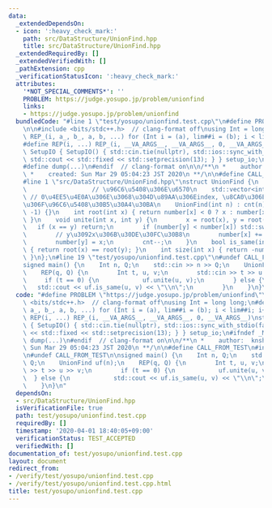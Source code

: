 ```yaml
---
data:
  _extendedDependsOn:
  - icon: ':heavy_check_mark:'
    path: src/DataStructure/UnionFind.hpp
    title: src/DataStructure/UnionFind.hpp
  _extendedRequiredBy: []
  _extendedVerifiedWith: []
  _pathExtension: cpp
  _verificationStatusIcon: ':heavy_check_mark:'
  attributes:
    '*NOT_SPECIAL_COMMENTS*': ''
    PROBLEM: https://judge.yosupo.jp/problem/unionfind
    links:
    - https://judge.yosupo.jp/problem/unionfind
  bundledCode: "#line 1 \"test/yosupo/unionfind.test.cpp\"\n#define PROBLEM \"https://judge.yosupo.jp/problem/unionfind\"\
    \n\n#include <bits/stdc++.h>  // clang-format off\nusing Int = long long;\n#define\
    \ REP_(i, a_, b_, a, b, ...) for (Int i = (a), lim##i = (b); i < lim##i; i++)\n\
    #define REP(i, ...) REP_(i, __VA_ARGS__, __VA_ARGS__, 0, __VA_ARGS__)\nstruct\
    \ SetupIO { SetupIO() { std::cin.tie(nullptr), std::ios::sync_with_stdio(false),\
    \ std::cout << std::fixed << std::setprecision(13); } } setup_io;\n#ifndef _MY_DEBUG\n\
    #define dump(...)\n#endif  // clang-format on\n\n/**\n *    author:  knshnb\n\
    \ *    created: Sun Mar 29 05:04:23 JST 2020\n **/\n\n#define CALL_FROM_TEST\n\
    #line 1 \"src/DataStructure/UnionFind.hpp\"\nstruct UnionFind {\n    int cnt;\
    \                  // \u96C6\u5408\u306E\u6570\n    std::vector<int> number; \
    \ // 0\u4EE5\u4E0A\u306E\u3068\u304D\u89AA\u306Eindex, \u8CA0\u306E\u3068\u304D\
    \u306F\u96C6\u5408\u30B5\u30A4\u30BA\n    UnionFind(int n) : cnt(n), number(n,\
    \ -1) {}\n    int root(int x) { return number[x] < 0 ? x : number[x] = root(number[x]);\
    \ }\n    void unite(int x, int y) {\n        x = root(x), y = root(y);\n     \
    \   if (x == y) return;\n        if (number[y] < number[x]) std::swap(x, y);\n\
    \        // y\u3092x\u306B\u30DE\u30FC\u30B8\n        number[x] += number[y];\n\
    \        number[y] = x;\n        cnt--;\n    }\n    bool is_same(int x, int y)\
    \ { return root(x) == root(y); }\n    int size(int x) { return -number[root(x)];\
    \ }\n};\n#line 19 \"test/yosupo/unionfind.test.cpp\"\n#undef CALL_FROM_TEST\n\n\
    signed main() {\n    Int n, Q;\n    std::cin >> n >> Q;\n    UnionFind uf(n);\n\
    \    REP(q, Q) {\n        Int t, u, v;\n        std::cin >> t >> u >> v;\n   \
    \     if (t == 0) {\n            uf.unite(u, v);\n        } else {\n         \
    \   std::cout << uf.is_same(u, v) << \"\\n\";\n        }\n    }\n}\n"
  code: "#define PROBLEM \"https://judge.yosupo.jp/problem/unionfind\"\n\n#include\
    \ <bits/stdc++.h>  // clang-format off\nusing Int = long long;\n#define REP_(i,\
    \ a_, b_, a, b, ...) for (Int i = (a), lim##i = (b); i < lim##i; i++)\n#define\
    \ REP(i, ...) REP_(i, __VA_ARGS__, __VA_ARGS__, 0, __VA_ARGS__)\nstruct SetupIO\
    \ { SetupIO() { std::cin.tie(nullptr), std::ios::sync_with_stdio(false), std::cout\
    \ << std::fixed << std::setprecision(13); } } setup_io;\n#ifndef _MY_DEBUG\n#define\
    \ dump(...)\n#endif  // clang-format on\n\n/**\n *    author:  knshnb\n *    created:\
    \ Sun Mar 29 05:04:23 JST 2020\n **/\n\n#define CALL_FROM_TEST\n#include \"../../src/DataStructure/UnionFind.hpp\"\
    \n#undef CALL_FROM_TEST\n\nsigned main() {\n    Int n, Q;\n    std::cin >> n >>\
    \ Q;\n    UnionFind uf(n);\n    REP(q, Q) {\n        Int t, u, v;\n        std::cin\
    \ >> t >> u >> v;\n        if (t == 0) {\n            uf.unite(u, v);\n      \
    \  } else {\n            std::cout << uf.is_same(u, v) << \"\\n\";\n        }\n\
    \    }\n}\n"
  dependsOn:
  - src/DataStructure/UnionFind.hpp
  isVerificationFile: true
  path: test/yosupo/unionfind.test.cpp
  requiredBy: []
  timestamp: '2020-04-01 18:40:05+09:00'
  verificationStatus: TEST_ACCEPTED
  verifiedWith: []
documentation_of: test/yosupo/unionfind.test.cpp
layout: document
redirect_from:
- /verify/test/yosupo/unionfind.test.cpp
- /verify/test/yosupo/unionfind.test.cpp.html
title: test/yosupo/unionfind.test.cpp
---
```

